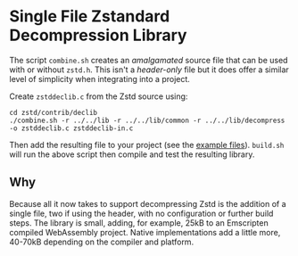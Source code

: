 # Single File Zstandard Decompression Library

The script `combine.sh` creates an _amalgamated_ source file that can be used with or without `zstd.h`. This isn't a _header-only_ file but it does offer a similar level of simplicity when integrating into a project.

Create `zstddeclib.c` from the Zstd source using:
```
cd zstd/contrib/declib
./combine.sh -r ../../lib -r ../../lib/common -r ../../lib/decompress -o zstddeclib.c zstddeclib-in.c
```
Then add the resulting file to your project (see the [example files](examples)). `build.sh` will run the above script then compile and test the resulting library.

Why
---

Because all it now takes to support decompressing Zstd is the addition of a single file, two if using the header, with no configuration or further build steps. The library is small, adding, for example, 25kB to an Emscripten compiled WebAssembly project. Native implementations add a little more, 40-70kB depending on the compiler and platform.
